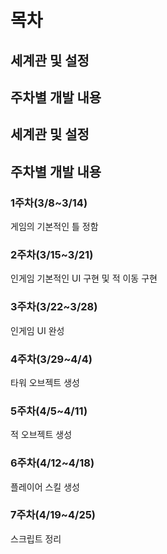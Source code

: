 # 목차
## 세계관 및 설정
## 주차별 개발 내용

## 세계관 및 설정

## 주차별 개발 내용
### 1주차(3/8~3/14)
게임의 기본적인 틀 정함

### 2주차(3/15~3/21)
인게임 기본적인 UI 구현 및 적 이동 구현

### 3주차(3/22~3/28)
인게임 UI 완성

### 4주차(3/29~4/4)
타워 오브젝트 생성

### 5주차(4/5~4/11)
적 오브젝트 생성

### 6주차(4/12~4/18)
플레이어 스킬 생성

### 7주차(4/19~4/25)
스크립트 정리
